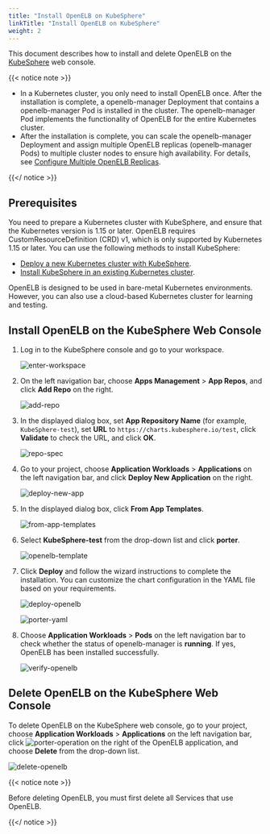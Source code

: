 ```yaml
---
title: "Install OpenELB on KubeSphere"
linkTitle: "Install OpenELB on KubeSphere"
weight: 2
---
```


This document describes how to install and delete OpenELB on the [KubeSphere](https://kubesphere.io/) web console.

{{< notice note >}}

- In a Kubernetes cluster, you only need to install OpenELB once. After the installation is complete, a openelb-manager Deployment that contains a openelb-manager Pod is installed in the cluster. The openelb-manager Pod implements the functionality of OpenELB for the entire Kubernetes cluster.
- After the installation is complete, you can scale the openelb-manager Deployment and assign multiple OpenELB replicas (openelb-manager Pods) to multiple cluster nodes to ensure high availability. For details, see [Configure Multiple OpenELB Replicas](/docs/getting-started/configuration/configure-multiple-openelb-replicas/).

{{</ notice >}}

## Prerequisites

You need to prepare a Kubernetes cluster with KubeSphere, and ensure that the Kubernetes version is 1.15 or later. OpenELB requires CustomResourceDefinition (CRD) v1, which is only supported by Kubernetes 1.15 or later. You can use the following methods to install KubeSphere:

* [Deploy a new Kubernetes cluster with KubeSphere](https://kubesphere.io/docs/installing-on-linux/).
* [Install KubeSphere in an existing Kubernetes cluster](https://kubesphere.io/docs/installing-on-kubernetes/).

OpenELB is designed to be used in bare-metal Kubernetes environments. However, you can also use a cloud-based Kubernetes cluster for learning and testing.

## Install OpenELB on the KubeSphere Web Console

1. Log in to the KubeSphere console and go to your workspace.

   ![enter-workspace](/images/en/docs/getting-started/installation/install-openelb-on-kubesphere/enter-workspace.jpg)

2. On the left navigation bar, choose **Apps Management** > **App Repos**, and click **Add Repo** on the right.

   ![add-repo](/images/en/docs/getting-started/installation/install-openelb-on-kubesphere/add-repo.jpg)

3. In the displayed dialog box, set **App Repository Name** (for example, `KubeSphere-test`), set **URL** to `https://charts.kubesphere.io/test`, click **Validate** to check the URL, and click **OK**.

   ![repo-spec](/images/en/docs/getting-started/installation/install-openelb-on-kubesphere/repo-spec.jpg)

4. Go to your project, choose **Application Workloads** > **Applications** on the left navigation bar, and click **Deploy New Application** on the right.

   ![deploy-new-app](/images/en/docs/getting-started/installation/install-openelb-on-kubesphere/deploy-new-app.jpg)

5. In the displayed dialog box, click **From App Templates**.

   ![from-app-templates](/images/en/docs/getting-started/installation/install-openelb-on-kubesphere/from-app-templates.jpg)

6. Select **KubeSphere-test** from the drop-down list and click **porter**.

   ![openelb-template](/images/en/docs/getting-started/installation/install-openelb-on-kubesphere/porter-template.jpg)

7. Click **Deploy** and follow the wizard instructions to complete the installation. You can customize the chart configuration in the YAML file based on your requirements.

   ![deploy-openelb](/images/en/docs/getting-started/installation/install-openelb-on-kubesphere/deploy-porter.jpg)

   ![porter-yaml](/images/en/docs/getting-started/installation/install-openelb-on-kubesphere/porter-yaml.jpg)

8. Choose **Application Workloads** > **Pods** on the left navigation bar to check whether the status of openelb-manager is **running**. If yes, OpenELB has been installed successfully.

   ![verify-openelb](/images/en/docs/getting-started/installation/install-openelb-on-kubesphere/verify-porter.jpg)

## Delete OpenELB on the KubeSphere Web Console

To delete OpenELB on the KubeSphere web console, go to your project, choose **Application Workloads** > **Applications** on the left navigation bar, click ![porter-operation](/images/en/docs/getting-started/installation/install-openelb-on-kubesphere/porter-operation.jpg) on the right of the OpenELB application, and choose **Delete** from the drop-down list.

![delete-openelb](/images/en/docs/getting-started/installation/install-openelb-on-kubesphere/delete-porter.jpg)

{{< notice note >}}

Before deleting OpenELB, you must first delete all Services that use OpenELB.

{{</ notice >}}